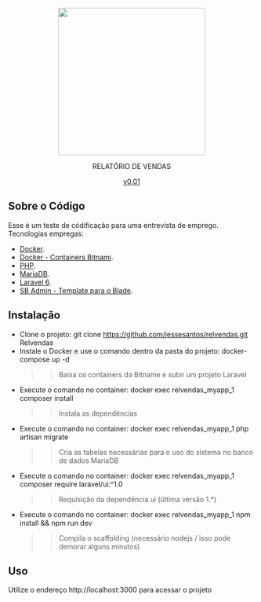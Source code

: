 <p align="center"><img src="https://res.cloudinary.com/dtfbvvkyp/image/upload/v1566331377/laravel-logolockup-cmyk-red.svg" width="300"></p>
<p align="center">RELATÓRIO DE VENDAS</p>
<p align="center"><a href="#">v0.01</a></p>

## Sobre o Código

Esse é um teste de códificação para uma entrevista de emprego.
Tecnologias empregas:

- [Docker](https://docs.docker.com).
- [Docker - Containers Bitnami](https://bitnami.com/stacks/containers).
- [PHP](https://laravel.com/docs/container).
- [MariaDB](https://mariadb.org).
- [Laravel 6](https://laravel.com/docs/6.x/).
- [SB Admin - Template para o Blade](https://startbootstrap.com/templates/sb-admin/).

## Instalação

 - Clone o projeto: git clone https://github.com/jessesantos/relvendas.git Relvendas
 - Instale o Docker e use o comando dentro da pasta do projeto: docker-compose up -d
    >> Baixa os containers da Bitname e subir um projeto Laravel
 - Execute o comando no container: docker exec relvendas_myapp_1 composer install
    >> Instala as dependências
 - Execute o comando no container: docker exec relvendas_myapp_1 php artisan migrate
    >> Cria as tabelas necessárias para o uso do sistema no banco de dados MariaDB
 - Execute o comando no container: docker exec relvendas_myapp_1 composer require laravel/ui:^1.0
    >> Requisição da dependência ui (última versão 1.*)
 - Execute o comando no container: docker exec relvendas_myapp_1 npm install && npm run dev
    >> Compila o scaffolding (necessário nodejs / isso pode demorar alguns minutos)

## Uso

Utilize o endereço http://localhost:3000 para acessar o projeto